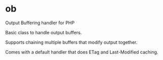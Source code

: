 ob
==

Output Buffering handler for PHP

Basic class to handle output buffers.

Supports chaining multiple buffers that modify output together.

Comes with a default handler that does ETag and Last-Modified caching.
